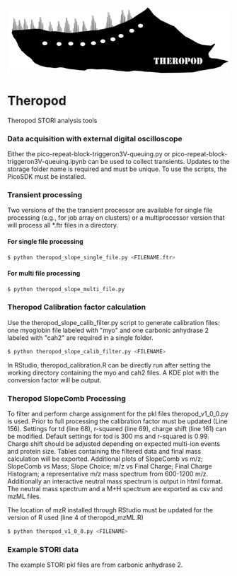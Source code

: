# <img src="https://github.com/clelandtp/Theropod/blob/39a582723d670a390fbf363506a01e0279c015b1/logo.png" width="500"/> 
# Theropod
Theropod STORI analysis tools

### Data acquisition with external digital oscilloscope
Either the pico-repeat-block-triggeron3V-queuing.py or pico-repeat-block-triggeron3V-queuing.ipynb can be used to collect transients. Updates to the storage folder name is required and must be unique. To use the scripts, the PicoSDK must be installed.

### Transient processing
Two versions of the the transient processor are available for single file processing (e.g., for job array on clusters) or a multiprocessor version that will process all *.ftr files in a directory.

#### For single file processing
```sh
$ python theropod_slope_single_file.py <FILENAME.ftr>
```

#### For multi file processing
```sh
$ python theropod_slope_multi_file.py
```

### Theropod Calibration factor calculation
Use the theropod_slope_calib_filter.py script to generate calibration files: one myoglobin file labeled with "myo" and one carbonic anhydrase 2 labeled with "cah2" are required in a single folder.
```sh
$ python theropod_slope_calib_filter.py <FILENAME>
```
In RStudio, theropod_calibration.R can be directly run after setting the working directory containing the myo and cah2 files. A KDE plot with the conversion factor will be output.

### Theropod SlopeComb Processing
To filter and perform charge assignment for the pkl files theropod_v1_0_0.py is used. Prior to full processing the calibration factor must be updated (Line 156). Settings for td (line 68), r-squared (line 69), charge shift (line 161) can be modified. Default settings for tod is 300 ms and r-squared is 0.99. Charge shift should be adjusted depending on expected multi-ion events and protein size. Tables containing the filtered data and final mass calculation will be exported. Additional plots of SlopeComb vs m/z; SlopeComb vs Mass; Slope Choice; m/z vs Final Charge; Final Charge Histogram; a representative m/z mass spectrum from 600-1200 m/z. Additionally an interactive neutral mass spectrum is output in html format. The neutral mass spectrum and a M+H spectrum are exported as csv and mzML files.

The location of mzR installed through RStudio must be updated for the version of R used (line 4 of theropod_mzML.R) 

```sh
$ python theropod_v1_0_0.py <FILENAME>
```

### Example STORI data
The example STORI pkl files are from carbonic anhydrase 2.
